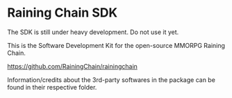 Raining Chain SDK
==============
The SDK is still under heavy development. Do not use it yet.

This is the Software Development Kit for the open-source MMORPG Raining Chain.

https://github.com/RainingChain/rainingchain


Information/credits about the 3rd-party softwares in the package can be found in their respective folder.






